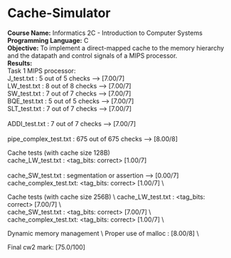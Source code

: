 # Cache-Simulator
**Course Name:** Informatics 2C - Introduction to Computer Systems<br />
**Programming Language:** C<br />
**Objective:** To implement a direct-mapped cache to the memory hierarchy and the datapath and control signals of a MIPS processor.<br />
**Results:**  
Task 1 MIPS processor:<br />
     J_test.txt            : 5 out of 5 checks --> [7.00/7]<br /> 
     LW_test.txt           : 8 out of 8 checks --> [7.00/7]<br />
     SW_test.txt           : 7 out of 7 checks --> [7.00/7]<br /> 
     BQE_test.txt          : 5 out of 5 checks --> [7.00/7]<br /> 
     SLT_test.txt          : 7 out of 7 checks --> [7.00/7]<br />  
     ADDI_test.txt         : 7 out of 7 checks --> [7.00/7]<br />  
     pipe_complex_test.txt : 675 out of 675 checks --> [8.00/8]<br />  
 
Cache tests (with cache size 128B)<br />
     cache_LW_test.txt     : <not checking stores>  <LW hits:  incorrect>  <tag_bits: correct>  [1.00/7]<br />  
     cache_SW_test.txt     : segmentation or assertion --> [0.00/7]<br />
     cache_complex_test.txt: <SW hits:  incorrect>  <LW hits:  incorrect>  <tag_bits: correct>  [1.00/7] \  
 
Cache tests (with cache size 256B) \ 
     cache_LW_test.txt     : <not checking stores>  <LW hits:    correct>  <tag_bits: correct>  [7.00/7] \  
     cache_SW_test.txt     : <SW hits:    correct>  <LW hits:    correct>  <tag_bits: correct>  [7.00/7] \  
     cache_complex_test.txt: <SW hits:  incorrect>  <LW hits:  incorrect>  <tag_bits: correct>  [1.00/7] \  
 
Dynamic memory management \ 
     Proper use of malloc  : [8.00/8] \  
 
Final cw2 mark: [75.0/100] 
